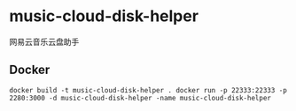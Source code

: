# music-cloud-disk-helper
网易云音乐云盘助手

## Docker
``
docker build -t music-cloud-disk-helper .
docker run -p 22333:22333 -p 2280:3000 -d music-cloud-disk-helper -name music-cloud-disk-helper
``